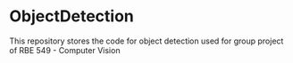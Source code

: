 ObjectDetection
===============

This repository stores the code for object detection used for group project of RBE 549 - Computer Vision
